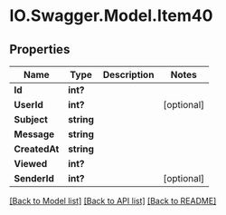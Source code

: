 # IO.Swagger.Model.Item40
## Properties

Name | Type | Description | Notes
------------ | ------------- | ------------- | -------------
**Id** | **int?** |  | 
**UserId** | **int?** |  | [optional] 
**Subject** | **string** |  | 
**Message** | **string** |  | 
**CreatedAt** | **string** |  | 
**Viewed** | **int?** |  | 
**SenderId** | **int?** |  | [optional] 

[[Back to Model list]](../README.md#documentation-for-models) [[Back to API list]](../README.md#documentation-for-api-endpoints) [[Back to README]](../README.md)

